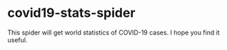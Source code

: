 # covid19-stats-spider

This spider will get world statistics of COVID-19 cases. I hope you find it useful.